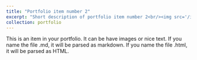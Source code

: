 ```yaml
---
title: "Portfolio item number 2"
excerpt: "Short description of portfolio item number 2<br/><img src='/images/portfolio2.png'>"
collection: portfolio
---
```


This is an item in your portfolio. It can be have images or nice text. If you name the file .md, it will be parsed as markdown. If you name the file .html, it will be parsed as HTML. 
